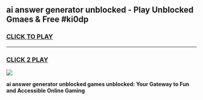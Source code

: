 
## ai answer generator unblocked - Play Unblocked Gmaes & Free #ki0dp
<h3>
<a href="https://news.freeplayer.one?title=ai_answer_generator_unblocked&ref=24F">CLICK TO PLAY</a></h3>
<hr>

<h3>
<a href="https://news.freeplayer.one?title=ai_answer_generator_unblocked&ref=24F">CLICK 2 PLAY</a>
  
</h3>

<a href="https://news.freeplayer.one?title=ai_answer_generator_unblocked&ref=24F/"><img src="https://clearcache.store/games.png"></a>


**ai answer generator unblocked games unblocked: Your Gateway to Fun and Accessible Online Gaming**
